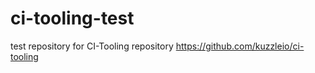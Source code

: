 # ci-tooling-test
test repository for CI-Tooling repository https://github.com/kuzzleio/ci-tooling




